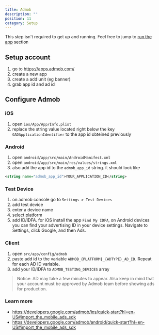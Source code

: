 ```yaml
---
title: Admob
description: ""
position: 11
category: Setup
---
```


<alert>

This step isn't required to get up and running. Feel free to jump to [run the app](/setup/app-run) section

</alert>

## Setup account

1. go to https://apps.admob.com/
2. create a new app
3. create a add unit (eg banner)
4. grab app id and ad id

## Configure Admob

### iOS

1. open `ios/App/App/Info.plist`
2. replace the string value located right below the key `GADApplicationIdentifier` to the app id obteined previously

### Android

1. open `android/app/src/main/AndroidManifest.xml`
2. open `android/app/src/main/res/values/strings.xml`
3. also add the app id to the `admob_app_id` string. it should look like

```xml
<string name="admob_app_id">YOUR_APPLICATION_ID</string>
```

### Test Device

1. on admob console go to `Settings > Test Devices`
2. add test device
3. enter a device name
4. select platform
5. add ID/IDFA. for iOS install the app `Find My IDFA`, on Android devices you can find your advertising ID in your device settings. Navigate to Settings, click Google, and then Ads.

### Client

1. open `src/app/config/admob`
2. paste add id to the variable `ADMOB_{PLATFORM}_{ADTYPE}_AD_ID`. Repeat for each AD ID variable.
3. add your ID/IDFA to `ADMOB_TESTING_DEVICES` array

> Notice: AD may take a few minutes to appear. Also keep in mind that your account must be approved by Admob team before showing ads for production.

### Learn more

- https://developers.google.com/admob/ios/quick-start?hl=en-US#import_the_mobile_ads_sdk
- https://developers.google.com/admob/android/quick-start?hl=en-US#import_the_mobile_ads_sdk
